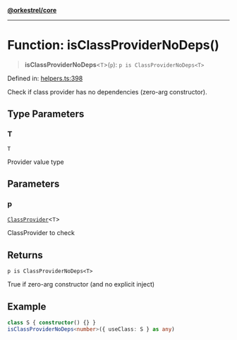 [**@orkestrel/core**](../index.md)

***

# Function: isClassProviderNoDeps()

> **isClassProviderNoDeps**\<`T`\>(`p`): `p is ClassProviderNoDeps<T>`

Defined in: [helpers.ts:398](https://github.com/orkestrel/core/blob/7cc3e19bc4a1e6f96f153d7b931686981208a465/src/helpers.ts#L398)

Check if class provider has no dependencies (zero-arg constructor).

## Type Parameters

### T

`T`

Provider value type

## Parameters

### p

[`ClassProvider`](../type-aliases/ClassProvider.md)\<`T`\>

ClassProvider to check

## Returns

`p is ClassProviderNoDeps<T>`

True if zero-arg constructor (and no explicit inject)

## Example

```ts
class S { constructor() {} }
isClassProviderNoDeps<number>({ useClass: S } as any)
```
